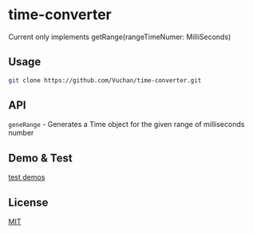 
# time-converter

Current only implements getRange(rangeTimeNumer: MilliSeconds)


## Usage

```bash
git clone https://github.com/Vuchan/time-converter.git
```

## API

`geneRange` - Generates a Time object for the given range of milliseconds number


## Demo & Test
[test demos](/test/index.js)

## License
[MIT](http://opensource.org/licenses/MIT)